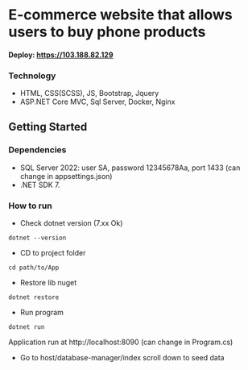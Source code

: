 # E-commerce website that allows users to buy phone products

#### Deploy: https://103.188.82.129

### Technology
* HTML, CSS(SCSS), JS, Bootstrap, Jquery
* ASP.NET Core MVC, Sql Server, Docker, Nginx
## Getting Started

### Dependencies

* SQL Server 2022: user SA, password 12345678Aa, port 1433 (can change in appsettings.json)
* .NET SDK 7.

### How to run

* Check dotnet version (7.xx Ok)
```
dotnet --version
```

* CD to project folder

```
cd path/to/App
```

* Restore lib nuget
```
dotnet restore
```

* Run program
```
dotnet run
```

Application run at http://localhost:8090 (can change in Program.cs)

* Go to host/database-manager/index scroll down to seed data
